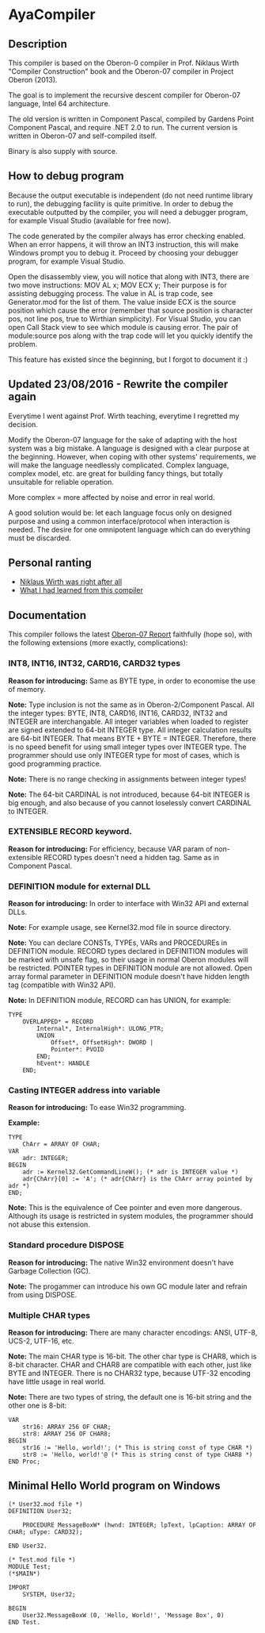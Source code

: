 # AyaCompiler

## Description

This compiler is based on the Oberon-0 compiler in Prof. Niklaus Wirth "Compiler Construction" book and the Oberon-07 compiler in Project Oberon (2013).

The goal is to implement the recursive descent compiler for Oberon-07 language, Intel 64 architecture.

The old version is written in Component Pascal, compiled by Gardens Point Component Pascal, and require .NET 2.0 to run. The current version is written in Oberon-07 and self-compiled itself.

Binary is also supply with source.

## How to debug program

Because the output executable is independent (do not need runtime library to run), the debugging facility is quite primitive. In order to debug the executable outputted by the compiler, you will need a debugger program, for example Visual Studio (available for free now).

The code generated by the compiler always has error checking enabled. When an error happens, it will throw an INT3 instruction, this will make Windows prompt you to debug it. Proceed by choosing your debugger program, for example Visual Studio.

Open the disassembly view, you will notice that along with INT3, there are two move instructions: MOV AL x; MOV ECX y;
Their purpose is for assisting debugging process. The value in AL is trap code, see Generator.mod for the list of them. The value inside ECX is the source position which cause the error (remember that source position is character pos, not line pos, true to Wirthian simplicity). For Visual Studio, you can open Call Stack view to see which module is causing error. The pair of module:source pos along with the trap code will let you quickly identify the problem.

This feature has existed since the beginning, but I forgot to document it :)

## Updated 23/08/2016 - Rewrite the compiler again

Everytime I went against Prof. Wirth teaching, everytime I regretted my decision.

Modify the Oberon-07 language for the sake of adapting with the host system was a big mistake. A language is designed with a clear purpose at the beginning. However, when coping with other systems' requirements, we will make the language needlessly complicated. Complex language, complex model, etc. are great for building fancy things, but totally unsuitable for reliable operation.

More complex = more affected by noise and error in real world.

A good solution would be: let each language focus only on designed purpose and using a common interface/protocol when interaction is needed. The desire for one omnipotent language which can do everything must be discarded.

## Personal ranting

* [Niklaus Wirth was right after all](https://github.com/congdm/AyaCompiler/wiki/Niklaus-Wirth-was-right-after-all)
* [What I had learned from this compiler](https://github.com/congdm/AyaCompiler/wiki/What-I-had-learned-from-this-compiler-(part-2))

## Documentation

This compiler follows the latest [Oberon-07 Report](http://www.inf.ethz.ch/personal/wirth/Oberon/Oberon07.Report.pdf) faithfully (hope so), with the following extensions (more exactly, complications):

### INT8, INT16, INT32, CARD16, CARD32 types

**Reason for introducing:** Same as BYTE type, in order to economise the use of memory.

**Note:** Type inclusion is not the same as in Oberon-2/Component Pascal. All the integer types: BYTE, INT8, CARD16, INT16, CARD32, INT32 and INTEGER are interchangable. All integer variables when loaded to register are signed extended to 64-bit INTEGER type. All integer calculation results are 64-bit INTEGER. That means BYTE + BYTE = INTEGER. Therefore, there is no speed benefit for using 
small integer types over INTEGER type. The programmer should use only INTEGER type for most of cases, which is good programming practice.

**Note:** There is no range checking in assignments between integer types!

**Note:** The 64-bit CARDINAL is not introduced, because 64-bit INTEGER is big enough, and also because of you cannot loselessly convert CARDINAL to INTEGER.

### EXTENSIBLE RECORD keyword.

**Reason for introducing:** For efficiency, because VAR param of non-extensible RECORD types doesn't need a hidden tag. Same as in Component Pascal.

### DEFINITION module for external DLL

**Reason for introducing:** In order to interface with Win32 API and external DLLs.

**Note:** For example usage, see Kernel32.mod file in source directory.

**Note:** You can declare CONSTs, TYPEs, VARs and PROCEDUREs in DEFINITION module. RECORD types declared in DEFINITION modules will be marked with unsafe flag, so their usage in normal Oberon modules will be restricted. POINTER types in DEFINITION module are not allowed. Open array formal parameter in DEFINITION module doesn't have hidden length tag (compatible with Win32 API).

**Note:** In DEFINITION module, RECORD can has UNION, for example:
```oberon
TYPE
	OVERLAPPED* = RECORD
		Internal*, InternalHigh*: ULONG_PTR;
		UNION
			Offset*, OffsetHigh*: DWORD |
			Pointer*: PVOID
		END;
		hEvent*: HANDLE
	END;
```

### Casting INTEGER address into variable

**Reason for introducing:** To ease Win32 programming.

**Example:**
```oberon
TYPE
	ChArr = ARRAY OF CHAR;
VAR
	adr: INTEGER;
BEGIN
	adr := Kernel32.GetCommandLineW(); (* adr is INTEGER value *)
	adr{ChArr}[0] := 'A'; (* adr{ChArr} is the ChArr array pointed by adr *)
END;
```

**Note:** This is the equivalence of Cee pointer and even more dangerous. Although its usage is restricted in system modules, the programmer should not abuse this extension.

### Standard procedure DISPOSE

**Reason for introducing:** The native Win32 environment doesn't have Garbage Collection (GC).

**Note:** The progammer can introduce his own GC module later and refrain from using DISPOSE.

### Multiple CHAR types

**Reason for introducing:** There are many character encodings: ANSI, UTF-8, UCS-2, UTF-16, etc.

**Note:** The main CHAR type is 16-bit. The other char type is CHAR8, which is 8-bit character. CHAR and CHAR8 are compatible with each other, just like BYTE and INTEGER. There is no CHAR32 type, because UTF-32 encoding have little usage in real world.

**Note:** There are two types of string, the default one is 16-bit string and the other one is 8-bit:
```oberon
VAR
	str16: ARRAY 256 OF CHAR;
	str8: ARRAY 256 OF CHAR8;
BEGIN
	str16 := 'Hello, world!'; (* This is string const of type CHAR *)
	str8 := 'Hello, world!'@ (* This is string const of type CHAR8 *)
END Proc;
```

## Minimal Hello World program on Windows

```oberon
(* User32.mod file *)
DEFINITION User32;

	PROCEDURE MessageBoxW* (hwnd: INTEGER; lpText, lpCaption: ARRAY OF CHAR; uType: CARD32);

END User32.

(* Test.mod file *)
MODULE Test;
(*$MAIN*)

IMPORT
    SYSTEM, User32;

BEGIN
	User32.MessageBoxW (0, 'Hello, World!', 'Message Box', 0)
END Test.
```
